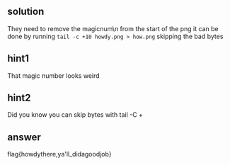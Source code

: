 
## solution
They need to remove the magicnum\n from the start of the png
it can be done by running `tail -c +10 howdy.png > how.png` skipping the bad bytes

## hint1
That magic number looks weird

## hint2
Did you know you can skip bytes with tail -C +<num>

## answer
flag{howdythere,ya'll_didagoodjob}
